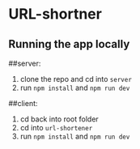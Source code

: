 # URL-shortner

## Running the app locally

##server:
1) clone the repo and cd into `server`
2) run ``npm install`` and ``npm run dev``

##client:
1) cd back into root folder
2) cd into `url-shortener`
3) run `npm install` and `npm run dev`
